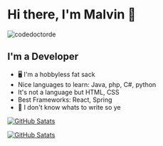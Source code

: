 # Hi there, I'm Malvin 👋 

<p align="left"> <img src="https://komarev.com/ghpvc/?username=codedoctorde" alt="codedoctorde" /> </p>

## I'm a Developer

- 🖥 I'm a hobbyless fat sack
- Nice languages to learn: Java, php, C#, python
- It's not a language but HTML, CSS
- Best Frameworks: React, Spring
- 🔭 I don't know whats to write so ye

[![GitHub Satats](https://github-readme-stats.vercel.app/api/top-langs/?username=Schnotschky&layout=compact&theme=radical)](https://github.com/MalvinHiepp)

[![GitHub Satats](https://github-readme-stats.vercel.app/api?username=Schnotschky&show_icons=true&theme=radical)](https://github.com/MalvinHiepp)
